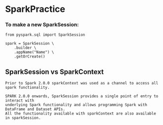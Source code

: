 # SparkPractice


### To make a new SparkSession:
    from pyspark.sql import SparkSession

    spark = SparkSession \
        .builder \
        .appName("Name") \
        .getOrCreate()
        
        
## SparkSession vs SparkContext
    Prior to Spark 2.0.0 sparkContext was used as a channel to access all spark functionality.

    SPARK 2.0.0 onwards, SparkSession provides a single point of entry to interact with 
    underlying Spark functionality and allows programming Spark with DataFrame and Dataset APIs. 
    All the functionality available with sparkContext are also available in sparkSession.